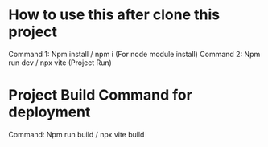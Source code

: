 # How to use this after clone this project
Command 1: Npm install / npm i (For node module install)
Command 2: Npm run dev / npx vite (Project Run)

# Project Build Command for deployment
Command: Npm run build / npx vite build

